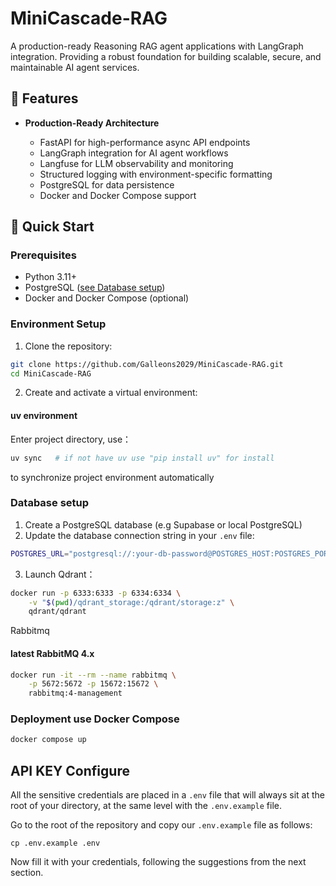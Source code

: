 # MiniCascade-RAG


A production-ready Reasoning RAG agent applications with LangGraph integration. Providing a robust foundation for building scalable, secure, and maintainable AI agent services.


## 🌟 Features

- **Production-Ready Architecture**

  - FastAPI for high-performance async API endpoints
  - LangGraph integration for AI agent workflows
  - Langfuse for LLM observability and monitoring
  - Structured logging with environment-specific formatting
  - PostgreSQL for data persistence
  - Docker and Docker Compose support


## 🚀 Quick Start

### Prerequisites

- Python 3.11+
- PostgreSQL ([see Database setup](#database-setup))
- Docker and Docker Compose (optional)


### Environment Setup
1. Clone the repository:

```bash
git clone https://github.com/Galleons2029/MiniCascade-RAG.git
cd MiniCascade-RAG
```

2. Create and activate a virtual environment:



#### uv environment
Enter project directory, use：
```bash
uv sync   # if not have uv use "pip install uv" for install
``` 
to synchronize project environment automatically

### Database setup

1. Create a PostgreSQL database (e.g Supabase or local PostgreSQL)
2. Update the database connection string in your `.env` file:

```bash
POSTGRES_URL="postgresql://:your-db-password@POSTGRES_HOST:POSTGRES_PORT/POSTGRES_DB"
```

3. Launch Qdrant：
```bash
docker run -p 6333:6333 -p 6334:6334 \
    -v "$(pwd)/qdrant_storage:/qdrant/storage:z" \
    qdrant/qdrant
```

Rabbitmq
#### latest RabbitMQ 4.x
```bash
docker run -it --rm --name rabbitmq \
    -p 5672:5672 -p 15672:15672 \
    rabbitmq:4-management
```

### Deployment use Docker Compose
```bash
docker compose up
```



## API KEY Configure

All the sensitive credentials are placed in a `.env` file that will always sit at the root of your directory, at the same level with the `.env.example` file.

Go to the root of the repository and copy our `.env.example` file as follows:
```shell
cp .env.example .env
```
Now fill it with your credentials, following the suggestions from the next section.
